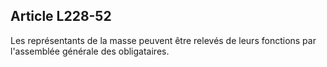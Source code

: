 Article L228-52
----
Les représentants de la masse peuvent être relevés de leurs fonctions par
l'assemblée générale des obligataires.
